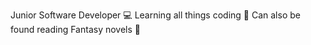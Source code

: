 Junior Software Developer 💻
Learning all things coding 🧩
Can also be found reading Fantasy novels 🌙
